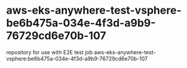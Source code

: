 # aws-eks-anywhere-test-vsphere-be6b475a-034e-4f3d-a9b9-76729cd6e70b-107
repository for use with E2E test job aws-eks-anywhere-test-vsphere:be6b475a-034e-4f3d-a9b9-76729cd6e70b-107

